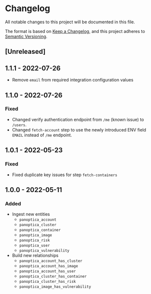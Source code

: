 # Changelog

All notable changes to this project will be documented in this file.

The format is based on [Keep a Changelog](https://keepachangelog.com/en/1.0.0/),
and this project adheres to
[Semantic Versioning](https://semver.org/spec/v2.0.0.html).

## [Unreleased]

## 1.1.1 - 2022-07-26

- Remove `email` from required integration configuration values

## 1.1.0 - 2022-07-26

### Fixed

- Changed verify authentication endpoint from `/me` (known issue) to `/users`.
- Changed `fetch-account` step to use the newly introduced ENV field `EMAIL`
  instead of `/me` endpoint.

## 1.0.1 - 2022-05-23

### Fixed

- Fixed duplicate key issues for step `fetch-containers`

## 1.0.0 - 2022-05-11

### Added

- Ingest new entities
  - `panoptica_account`
  - `panoptica_cluster`
  - `panoptica_container`
  - `panoptica_image`
  - `panoptica_risk`
  - `panoptica_user`
  - `panoptica_vulnerability`
- Build new relationships
  - `panoptica_account_has_cluster`
  - `panoptica_account_has_image`
  - `panoptica_account_has_user`
  - `panoptica_cluster_has_container`
  - `panoptica_cluster_has_risk`
  - `panoptica_image_has_vulnerability`
